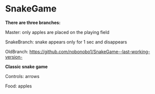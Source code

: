 # SnakeGame

<b>There are three branches:</b>

Master: only apples are placed on the playing field

SnakeBranch: snake appears only for 1 sec and disappears

OldBranch: https://github.com/nobonobo1/SnakeGame--last-working-version-



<b>Classic snake game</b>

Controls: arrows

Food: apples
